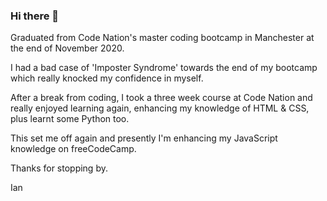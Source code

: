 ### Hi there 👋

Graduated from Code Nation's master coding bootcamp in Manchester at the end of November 2020.

I had a bad case of 'Imposter Syndrome' towards the end of my bootcamp which really knocked my confidence in myself.  

After a break from coding, I took a three week course at Code Nation and really enjoyed learning again, enhancing my knowledge of HTML & CSS, plus learnt some Python too.

This set me off again and presently I'm enhancing my JavaScript knowledge on freeCodeCamp. 


Thanks for stopping by.

Ian 
